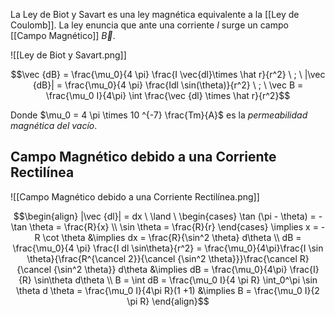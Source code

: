 La Ley de Biot y Savart es una ley magnética equivalente a la [[Ley de Coulomb]]. La ley enuncia que ante una corriente $I$ surge un campo [[Campo Magnético]] $\vec B$.

![[Ley de Biot y Savart.png]]

$$\vec {dB} = \frac{\mu_0}{4 \pi} \frac{I \vec{dl}\times \hat r}{r^2} \ ; \ |\vec {dB}| = \frac{\mu_0}{4 \pi} \frac{Idl \sin(\theta)}{r^2} \ ; \ \vec B = \frac{\mu_0 I}{4\pi} \int \frac{\vec {dl} \times \hat r}{r^2}$$

Donde $\mu_0 = 4 \pi \times 10 ^{-7} \frac{Tm}{A}$ es la *permeabilidad magnética del vacío*.

## Campo Magnético debido a una Corriente Rectilínea

![[Campo Magnético debido a una Corriente Rectilínea.png]]

$$\begin{align}
|\vec {dl}| = dx \ \land \ \begin{cases} \tan (\pi - \theta) = - \tan \theta = \frac{R}{x} \\ \sin \theta = \frac{R}{r} \end{cases} \implies x = - R \cot \theta &\implies dx = \frac{R}{\sin^2 \theta} d\theta \\
dB = \frac{\mu_0}{4 \pi} \frac{I dl \sin\theta}{r^2} = \frac{\mu_0}{4\pi}\frac{I \sin \theta}{\frac{R^{\cancel 2}}{\cancel {\sin^2 \theta}}}\frac{\cancel R}{\cancel {\sin^2 \theta}} d\theta &\implies dB = \frac{\mu_0}{4\pi} \frac{I}{R} \sin\theta d\theta \\
B = \int dB = \frac{\mu_0 I}{4 \pi R} \int_0^\pi \sin \theta d \theta = \frac{\mu_0 I}{4\pi R}(1 +1) &\implies B = \frac{\mu_0 I}{2 \pi R}
\end{align}$$

